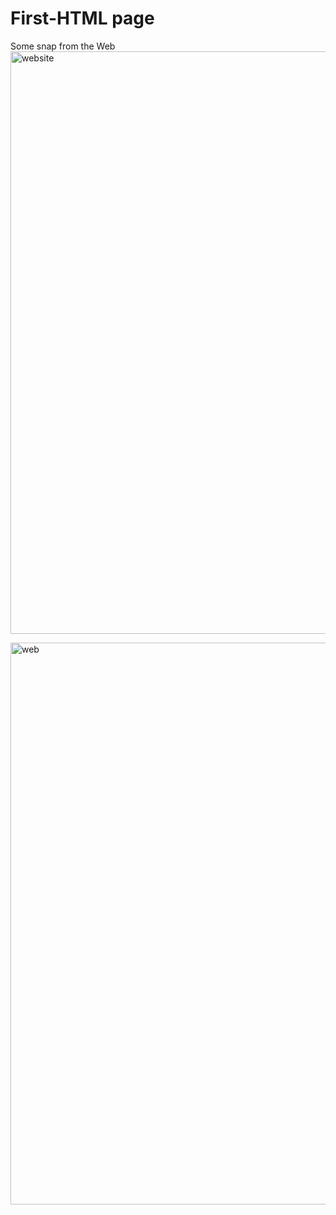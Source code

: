 # First-HTML page
Some snap from the Web
<img width="932" alt="website" src="https://github.com/user-attachments/assets/61de223a-a709-4bd8-b781-ea5f86c08dbe" />

<img width="899" alt="web" src="https://github.com/user-attachments/assets/13abd626-2b89-4679-b62e-45d7d3b18f6e" />
